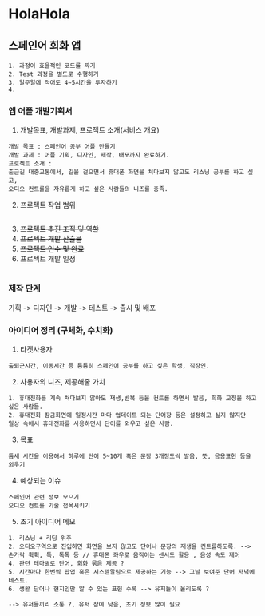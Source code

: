 # HolaHola

## 스페인어 회화 앱
```
1. 과정이 효율적인 코드를 짜기
2. Test 과정을 별도로 수행하기
3. 일주일에 적어도 4~5시간을 투자하기
4. 
```
### 앱 어플 개발기획서

1. 개발목표, 개발과제, 프로젝트 소개(서비스 개요)
```
개발 목표 : 스페인어 공부 어플 만들기
개발 과제 : 어플 기획, 디자인, 제작, 배포까지 완료하기.
프로젝트 소개 : 
출근길 대중교통에서, 길을 걸으면서 휴대폰 화면을 쳐다보지 않고도 리스닝 공부를 하고 싶고,
오디오 컨트롤을 자유롭게 하고 싶은 사람들의 니즈를 충족.
```
2. 프로젝트 작업 범위
```

```
3. ~~프로젝트 추진 조직 및 역할~~
4. ~~프로젝트 개발 산출물~~
5. ~~프로젝트 인수 및 완료~~
6. 프로젝트 개발 일정
```
```
### 제작 단계
기획 -> 디자인 -> 개발 -> 테스트 -> 출시 및 배포

### 아이디어 정리 (구체화, 수치화)

1. 타켓사용자
```
출퇴근시간, 이동시간 등 틈틈히 스페인어 공부를 하고 싶은 학생, 직장인.
```
2. 사용자의 니즈, 제공해줄 가치
```
1. 휴대전화를 계속 쳐다보지 않아도 재생,반복 등을 컨트롤 하면서 발음, 회화 교정을 하고 싶은 사람들.
2. 휴대전화 잠금화면에 일정시간 마다 업데이트 되는 단어장 등은 설정하고 싶지 않지만
일상 속에서 휴대전화를 사용하면서 단어를 외우고 싶은 사람.
```
3. 목표
```
틈새 시간을 이용해서 하루에 단어 5~10개 혹은 문장 3개정도씩 발음, 뜻, 응용표현 등을 외우기
```

4. 예상되는 이슈
```
스페인어 관련 정보 모으기
오디오 컨트롤 기술 접목시키기
```
5. 초기 아이디어 메모
```
1. 리스닝 + 리딩 위주
2. 오디오구역으로 진입하면 화면을 보지 않고도 단어나 문장의 재생을 컨트롤하도록. --> 
손가락 휙휙, 톡, 톡톡 등 // 휴대폰 좌우로 움직이는 센서도 활용 , 음성 속도 제어
4. 관련 테마별로 단어, 회화 묶음 제공 ?
5. 시간마다 한번씩 팝업 혹은 시스템알림으로 제공하는 기능 --> 그날 보여준 단어 저녁에 테스트.
6. 생활 단어나 현지인만 알 수 있는 표현 수록 --> 유저들이 올리도록 ?

--> 유저들끼리 소통 ?, 유저 참여 낮음, 초기 정보 많이 필요
